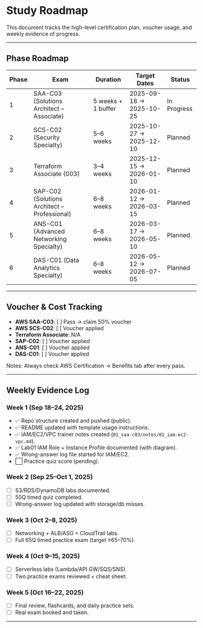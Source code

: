 # Study Roadmap

This document tracks the high-level certification plan, voucher usage, and weekly evidence of progress.

---

## Phase Roadmap

| Phase | Exam | Duration | Target Dates | Status |
|-------|------|----------|--------------|--------|
| 1     | SAA-C03 (Solutions Architect – Associate) | 5 weeks + 1 buffer | 2025-09-18 → 2025-10-25 | In Progress |
| 2     | SCS-C02 (Security Specialty) | 5–6 weeks | 2025-10-27 → 2025-12-10 | Planned |
| 3     | Terraform Associate (003) | 3–4 weeks | 2025-12-15 → 2026-01-10 | Planned |
| 4     | SAP-C02 (Solutions Architect – Professional) | 6–8 weeks | 2026-01-12 → 2026-03-15 | Planned |
| 5     | ANS-C01 (Advanced Networking Specialty) | 6–8 weeks | 2026-03-17 → 2026-05-10 | Planned |
| 6     | DAS-C01 (Data Analytics Specialty) | 6–8 weeks | 2026-05-12 → 2026-07-05 | Planned |

---

## Voucher & Cost Tracking

- **AWS SAA-C03**: [ ] Pass → claim 50% voucher  
- **AWS SCS-C02**: [ ] Voucher applied  
- **Terraform Associate**: N/A  
- **SAP-C02**: [ ] Voucher applied  
- **ANS-C01**: [ ] Voucher applied  
- **DAS-C01**: [ ] Voucher applied  

Notes: Always check AWS Certification → Benefits tab after every pass.

---

## Weekly Evidence Log

### Week 1 (Sep 18–24, 2025)
- ✅ Repo structure created and pushed (public).
- ✅ README updated with template usage instructions.
- ✅ IAM/EC2/VPC trainer notes created (`01_saa-c03/notes/01_iam-ec2-vpc.md`).
- ✅ Lab01 IAM Role + Instance Profile documented (with diagram).
- ✅ Wrong-answer log file started for IAM/EC2.
- ⬜ Practice quiz score (pending).

### Week 2 (Sep 25–Oct 1, 2025)
- [ ] S3/RDS/DynamoDB labs documented.
- [ ] 50Q timed quiz completed.
- [ ] Wrong-answer log updated with storage/db misses.

### Week 3 (Oct 2–8, 2025)
- [ ] Networking + ALB/ASG + CloudTrail labs.
- [ ] Full 65Q timed practice exam (target ≥65–70%).

### Week 4 (Oct 9–15, 2025)
- [ ] Serverless labs (Lambda/API GW/SQS/SNS).
- [ ] Two practice exams reviewed + cheat sheet.

### Week 5 (Oct 16–22, 2025)
- [ ] Final review, flashcards, and daily practice sets.
- [ ] Real exam booked and taken.

---
